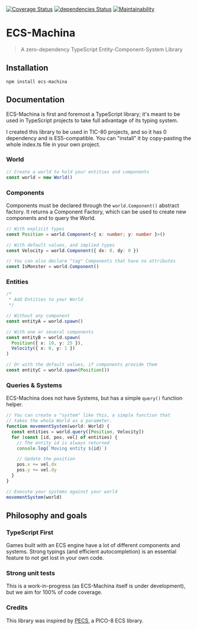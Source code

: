 [![Coverage Status](https://coveralls.io/repos/github/scambier/ecs-machina/badge.svg?branch=master)](https://coveralls.io/github/scambier/ecs-machina?branch=master)
[![dependencies Status](https://david-dm.org/scambier/ecs-machina/status.svg)](https://david-dm.org/scambier/ecs-machina)
[![Maintainability](https://api.codeclimate.com/v1/badges/f9de2e47eb25a55a1503/maintainability)](https://codeclimate.com/github/scambier/ecs-machina/maintainability)

# ECS-Machina

> A zero-dependency TypeScript Entity-Component-System Library

## Installation

`npm install ecs-machina`

## Documentation

ECS-Machina is first and foremost a TypeScript library; it's meant to be used in TypeScript projects to take full advantage of its typing system.

I created this library to be used in TIC-80 projects, and so it has 0 dependency and is ES5-compatible. You can "install" it by copy-pasting the whole index.ts file in your own project.

### World

```ts
// Create a world to hold your entities and components
const world = new World()
```

### Components

Components must be declared through the `world.Component()` abstract factory. It returns a Component Factory, which can be used to create new components and to query the World.

```ts
// With explicit types
const Position = world.Component<{ x: number; y: number }>()

// With default values, and implied types
const Velocity = world.Component({ dx: 0, dy: 0 })

// You can also declare "tag" Components that have no attributes
const IsMonster = world.Component()
```

### Entities

```ts
/*
 * Add Entities to your World
 */

// Without any component
const entityA = world.spawn()

// With one or several components
const entityB = world.spawn(
  Position({ x: 10, y: 25 }),
  Velocity({ x: 0, y: 1 })
)

// Or with the default values, if components provide them
const entityC = world.spawn(Position())
```

### Queries & Systems

ECS-Machina does not have Systems, but has a simple `query()` function helper.

```ts
// You can create a "system" like this, a simple function that
// takes the whole World as a parameter.
function movementSystem(world: World) {
  const entities = world.query([Position, Velocity])
  for (const [id, pos, vel] of entities) {
    // The entity id is always returned
    console.log(`Moving entity ${id}`)

    // Update the position
    pos.x += vel.dx
    pos.y += vel.dy
  }
}

// Execute your systems against your world
movementSystem(world)
```

## Philosophy and goals

### TypeScript First

Games built with an ECS engine have a lot of different components and systems. Strong typings (and efficient autocompletion) is an essential feature to not get lost in your own code.

### Strong unit tests

This is a work-in-progress (as ECS-Machina itself is under development), but we aim for 100% of code coverage.

### Credits

This library was inspired by [PECS](https://github.com/jesstelford/pecs), a PICO-8 ECS library.
